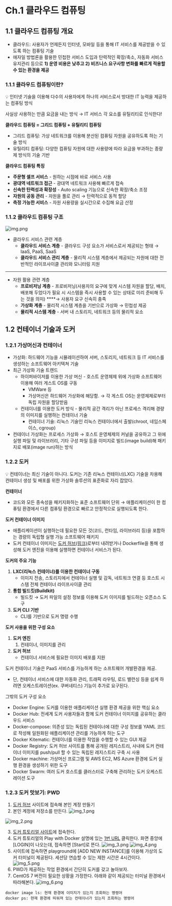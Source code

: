 # Ch.1 클라우드 컴퓨팅

## 1.1 클라우드 컴퓨팅 개요

- 클라우드: 사용자가 언제든지 인터넷, 모바일 등을 통해 IT 서비스를 제공받을 수 있도록 하는 컴퓨팅 기술
- 애자일 방법론을 활용한 민첩한 서비스 도입과 탄력적인 확장/축소, 자동화 서비스 유지관리 등으로 **1) 운영 비용은 낮추고 2) 비즈니스 요구사항 변화를 빠르게 적용할 수 있는 환경을 제공**

### 1.1.1 클라우드 컴퓨팅이란?

<aside>
💡 인터넷 기술을 이용해 다수의 사용자에게 하나의 서비스로서 방대한 IT 능력을 제공하는 컴퓨팅 방식

사실상 사용하는 만큼 요금을 내는 방식 → IT 서비스 각 요소를 유틸리티로 인식한다!

</aside>

**클라우드 컴퓨팅 = 그리드 컴퓨팅 + 유틸리티 컴퓨팅**

- 그리드 컴퓨팅: 가상 네트워크를 이용해 분산된 컴퓨팅 자원을 공유하도록 하는 기술 방식
- 유틸리티 컴퓨팅: 다양한 컴퓨팅 자원에 대한 사용량에 따라 요금을 부과하는 종량제 방식의 기술 기반

**클라우드 컴퓨팅 특징**

- **주문형 셀프 서비스** - 원하는 시점에 바로 서비스 사용
- **광대역 네트워크 접근** - 광대역 네트워크 사용해 빠르게 접속
- **신속한 탄력성과 확장성** - Auto scaling 기능으로 신속한 확장/축소 조정
- **자원의 공동 관리** - 자원을 풀로 관리 → 탄력적으로 동적 할당
- **측정 가능한 서비스** - 자원 사용량을 실시간으로 수집해 요금 산정

### 1.1.2 클라우드 컴퓨팅 구조

![img.png](img.png)

- 클라우드 서비스 관련 계층
    - **클라우드 서비스 계층** - 클라우드 구성 요소가 서비스로서 제공되는 형태 → IaaS, PaaS, SaaS
    - **클라우드 서비스 관리 계층** - 물리적 시스템 계층에서 제공되는 자원에 대한 전반적인 라이프사이클 관리와 모니터링 지원

---

- 자원 활용 관련 계층
    - **프로비저닝 계층** - 프로비저닝(사용자의 요구에 맞게 시스템 자원을 할당, 배치, 배포해 두었다가 필요 시 시스템을 즉시 사용할 수 있는 상태로 미리 준비해 두는 것을 의미) ****→ 사용자 요구 신속히 충족
    - **가상화 계층** - 물리적 시스템 계층을 기반으로 가상화 → 민첩성 제공
    - **물리적 시스템 계층** - 서버 내 스토리지, 네트워크 등의 물리적 요소

## 1.2 컨테이너 기술과 도커

### 1.2.1 가상머신과 컨테이너

- 가상화: 하드웨어 기능을 시뮬레이션하여 서버, 스토리지, 네트워크 등 IT 서비스를 생성하는 소프트웨어 아키텍쳐 기술
- 최근 가상화 기술 트렌드
    - 하이퍼바이저를 이용한 가상 머신 - 호스트 운영체제 위에 가상화 소프트웨어 이용해 여러 게스트 OS를 구동
        - VMWare 등
        - 가상머신은 하드웨어 가상화에 해당함. → 각 게스트 OS는 운영체제로부터 독립 자원을 할당받음
    - 컨테이너를 이용한 도커 방식 - 물리적 공간 격리가 아닌 프로세스 격리해 경량의 이미지를 실행하는 컨테이너 기술
        - 컨테이너 기술: 리눅스 기술인 리눅스 컨테이너에서 출발(chroot, 네임스페이스, cgroup)
- 컨테이너 가상화는 프로세스 가상화 → 호스트 운영체제의 커널을 공유하고 그 위에 실행 파일 및 라이브러리, 기타 구성 파일 등을 이미지로 빌드(image build)해 패키지로 배포(image run)하는 방식

### 1.2.2 도커

<aside>
💡 컨테이너는 최신 기술이 아니다. 도커는 기존 리눅스 컨테이너(LXC) 기술을 차용해 컨테이너 생성 및 배포를 위한 가상화 솔루션의 표준화로 자리 잡았다.

</aside>

**컨테이너**

- 코드와 모든 종속성을 패키지화하는 표준 소프트웨어 단위 → 애플리케이션이 한 컴퓨팅 환경에서 다른 컴퓨팅 환경으로 빠르고 안정적으로 실행되도록 한다.

**도커 컨테이너 이미지**

- 애플리케이션이 실행하는데 필요한 모든 것(코드, 런타임, 라이브러리 등)을 포함하는 경량의 독립형 실행 가능 소프트웨어 패키지
- 도커 컨테이너 이미지는 [도커 허브(링크)](https://hub.docker.com/)로부터 내려받거나 Dockerfile을 통해 생성해 도커 엔진을 이용해 실행하면 컨테이너 서비스가 된다.

**도커의 주요 기능**

1. **LXC(리눅스 컨테이너)를 이용한 컨테이너 구동**
    - 이미지 전송, 스토리지에서 컨테이너 실행 및 감독, 네트워크 연결 등 호스트 시스템 전체 컨테이너 라이프사이클 관리
2. **통합 빌드킷(Buildkit)**
    - 빌드킷 → 도커 파일의 설정 정보를 이용해 도커 이미지를 빌드하는 오픈소스 도구
3. **도커 CLI 기반**
    - CLI를 기반으로 도커 명령 수행

**도커 사용을 위한 구성 요소**

1. **도커 엔진**
    1. 컨테이너, 이미지를 관리
2. **도커 허브**
    - 컨테이너 서비스에 필요한 이미지 배포를 지원

도커 컨테이너 기술은 PaaS 서비스를 가능하게 하는 소프트웨어 개발환경을 제공.

- 단, 컨테이너 서비스에 대한 자동화 관리, 트래픽 라우팅, 로드 밸런싱 등을 쉽게 하려면 오케스트레이션(ex. 쿠버네티스) 기능이 추가로 요구된다.

그밖의 도커 구성 요소

- Docker Engine: 도커를 이용한 애플리케이션 실행 환경 제공을 위한 핵심 요소
- Docker Hub: 전세계 도커 사용자들과 함께 도커 컨테이너 이미지를 공유하는 클라우드 서비스
- Docker-compose: 의존성 있는 독립된 컨테이너에 대한 구성 정보를 YAML 코드로 작성해 일원화된 애플리케이션 관리를 가능하게 하는 도구
- Docker Kitematic: 컨테이너를 이용한 작업을 수행할 수 있는 GUI 제공
- Docker Registry: 도커 허브 사이트를 통해 공개된 레지스트리, 사내에 도커 컨테이너 이미지를 push/pull 할 수 있는 독립된 레지스트리 구축 시 사용
- Docker machine: 가상머신 프로그램 및 AWS EC2, MS Azure 환경에 도커 실행 환경을 생성하기 위한 도구
- Docker Swarm: 여러 도커 호스트를 클러스터로 구축해 관리하는 도커 오케스트레이션 도구

### 1.2.3 도커 맛보기: PWD

1. [도커 허브](https://hub.docker.com/) 사이트에 접속해 본인 계정 만들기
2. 본인 계정에 저장소를 만든다.
![img_1.png](img_1.png)

![img_2.png](img_2.png)

3. [도커 튜토리얼 사이트](https://www.docker.com/101-tutorial/)에 접속한다.
4. 도커 튜토리얼의 Play with Docker 설명에 있는 [1번 URL](https://labs.play-with-docker.com/) 클릭한다. 화면 중앙에 [LOGIN]이 나오는데, 접속하면 [Start]로 뜬다.
![img_3.png](img_3.png)
![img_4.png](img_4.png)
5. 사이트에 접속하면 playground에 [ADD NEW INSTANCE]를 이용해 가상의 도커 터미널이 제공된다. 세션당 연습할 수 있는 제한 시간은 4시간이다.
![img_5.png](img_5.png)
6. PWD가 제공하는 작업 환경에서 간단히 도커를 갖고 놀아보자.
7. CentOS 7 버전이 필요한 상황을 가정한다. 아래와 같이 제공되는 터미널 환경에서 따라해본다.
![img_6.png](img_6.png)
```
docker image ls: 현재 환경에 이미지가 있는지 조회하는 명령어
docker ps: 현재 환경에 띄워져 있는 컨테이너가 있는지 조회하는 명령어
```